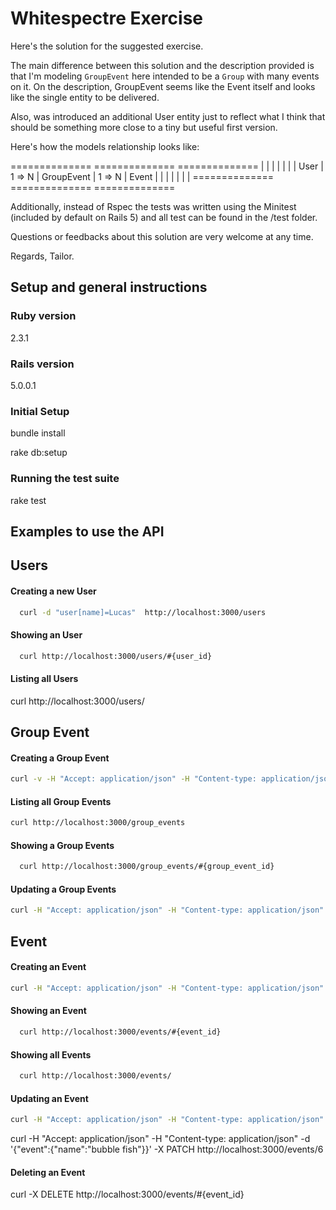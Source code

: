 # Whitespectre Exercise

Here's the solution for the suggested exercise.

The main difference between this solution and the description provided is that I'm modeling `GroupEvent` here intended to be a `Group` with many events on it. On the description, GroupEvent seems like the Event itself and looks like the single entity to be delivered.

Also, was introduced an additional User entity just to reflect what I think that should be something more close to a tiny but useful first version.

Here's how the models relationship looks like:

==============           ==============           ==============
|            |           |            |           |            |
|    User    |  1 => N   | GroupEvent |  1 => N   |    Event   |
|            |           |            |           |            |
==============           ==============           ==============

Additionally, instead of Rspec the tests was written using the Minitest (included by default on Rails 5) and all test can be found in the /test folder.

Questions or feedbacks about this solution are very welcome at any time.

Regards,
Tailor.


## Setup and general instructions

### Ruby version
2.3.1

### Rails version
5.0.0.1

### Initial Setup
bundle install

rake db:setup


### Running the test suite
rake test



## Examples to use the API

## Users

#### Creating a new User
```bash
  curl -d "user[name]=Lucas"  http://localhost:3000/users
```

#### Showing an User
```bash
  curl http://localhost:3000/users/#{user_id}
```

#### Listing all Users
curl http://localhost:3000/users/



## Group Event

#### Creating a Group Event
```bash
curl -v -H "Accept: application/json" -H "Content-type: application/json" -X POST -d ' {"group_event":{"title":"Canada Trip","days_duration":"20", "user_id":"1"}}' http://localhost:3000/group_events
```

#### Listing all Group Events
```bash
curl http://localhost:3000/group_events
```

#### Showing a Group Events
```bash
  curl http://localhost:3000/group_events/#{group_event_id}
```

#### Updating a Group Events
```bash
curl -H "Accept: application/json" -H "Content-type: application/json" -d '{"group_event":{"title":"Brazil Trip"}}' -X PATCH http://localhost:3000/group_events/#{group_event_id}
```


## Event

#### Creating an Event
```bash
curl -H "Accept: application/json" -H "Content-type: application/json" -d ' {"event":{"name":"Passport","description":"renew the passport", "location":"São Paulo", "start_date":"10-10-2016", "end_date":"12-10-2016", "group_event_id": "1"}}' http://localhost:3000/events
```

#### Showing an Event
```bash
  curl http://localhost:3000/events/#{event_id}
```

#### Showing all Events
```bash
  curl http://localhost:3000/events/
```

#### Updating an Event
```bash
curl -H "Accept: application/json" -H "Content-type: application/json" -d '{"event":{"name":"bubble fish"}}' -X PATCH http://localhost:3000/events/#{event_id}
```

curl -H "Accept: application/json" -H "Content-type: application/json" -d '{"event":{"name":"bubble fish"}}' -X PATCH http://localhost:3000/events/6

#### Deleting an Event
curl -X DELETE http://localhost:3000/events/#{event_id}
